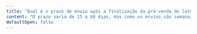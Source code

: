```yaml
---
title: "Qual é o prazo de envio após a finalização da pré-venda do lote?"
content: "O prazo varia de 15 a 60 dias, mas como os envios são semanais, sempre enviamos antes da finalização do tempo estipulado. Nossa única limitação são com os envios internacionais, pois só podemos fazer um a cada semana."
defaultOpen: false
---
```

